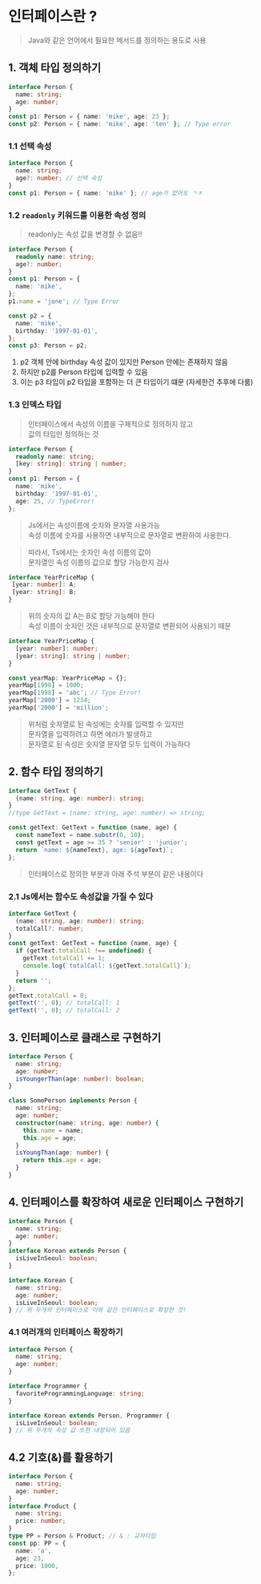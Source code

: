 # 인터페이스란 ?
> Java와 같은 언어에서 필요한 메서드를 정의하는 용도로 사용

## 1. 객체 타입 정의하기
```ts
interface Person {
  name: string;
  age: number;
}
const p1: Person = { name: 'mike', age: 23 };
const p2: Person = { name: 'mike', age: 'ten' }; // Type error
```

### 1.1  **선택 속성**
```ts
interface Person {
  name: string;
  age?: number; // 선택 속성
}
const p1: Person = { name: 'mike' }; // age가 없어도 ㄱㅊ
```

### 1.2 **`readonly` 키워드를 이용한 속성 정의**
> readonly는 속성 값을 변경할 수 없음!!
```ts
interface Person {
  readonly name: string;
  age?: number;
}
const p1: Person = {
  name: 'mike',
};
p1.name = 'jone'; // Type Error
```
```ts
const p2 = {
  name: 'mike',
  birthday: '1997-01-01',
};
const p3: Person = p2;
```
1. p2 객체 안에 birthday 속성 값이 있지만 Person 안에는 존재하지 않음
2. 하지만 p2를 Person 타입에 입력할 수 있음
3. 이는 p3 타입이 p2 타입을 포함하는 더 큰 타입이기 떄문 (자세한건 추후에 다룸)

### 1.3 **인덱스 타입**
> 인터페이스에서 속성의 이름을 구체적으로 정의하지 않고  
값의 타입만 정의하는 것
```ts
interface Person {
  readonly name: string;
  [key: string]: string | number;
}
const p1: Person = {
  name: 'mike',
  birthday: '1997-01-01',
  age: 25, // TypeError!
};
```
> Js에서는 속성이름에 숫자와 문자열 사용가능  
속성 이름에 숫자를 사용하면 내부적으로 문자열로 변환하여 사용한다.

> 따라서, Ts에서는 숫자인 속성 이름의 값이  
문자열인 속성 이름의 값으로 할당 가능한지 검사

```ts
interface YearPriceMap {
 [year: number]: A;
 [year: string]: B;
}
```
> 위의 숫자의 값 A는 B로 할당 가능해야 한다  
속성 이름이 숫자인 것은 내부적으로 문자열로 변환되어 사용되기 때문

```ts
interface YearPriceMap {
  [year: number]: number;
  [year: string]: string | number;
}

const yearMap: YearPriceMap = {};
yearMap[1998] = 1000;
yearMap[1998] = 'abc'; // Type Error!
yearMap['2000'] = 1234;
yearMap['2000'] = 'million';
```
> 위처럼 숫자열로 된 속성에는 숫자를 입력할 수 있지만  
문자열을 입력하려고 하면 에러가 발생하고  
문자열로 된 속성은 숫자열 문자열 모두 입력이 가능하다

## 2. 함수 타입 정의하기

```ts
interface GetText {
  (name: string, age: number): string;
}
//type GetText = (name: string, age: number) => string;

const getText: GetText = function (name, age) {
  const nameText = name.substr(0, 10);
  const getText = age >= 35 ? 'senior' : 'junior';
  return `name: ${nameText}, age: ${ageText}`;
};
```
> 인터페이스로 정의한 부분과 아래 주석 부분이 같은 내용이다

### 2.1 Js에서는 **함수도 속성값**을 가질 수 있다
```ts
interface GetText {
  (name: string, age: number): string;
  totalCall?: number;
}
const getText: GetText = function (name, age) {
  if (getText.totalCall !== undefined) {
    getText.totalCall += 1;
    console.log(`totalCall: ${getText.totalCall}`);
  }
  return '';
};
getText.totalCall = 0;
getText('', 0); // totalCall: 1
getText('', 0); // totalCall: 2
```

## 3. 인터페이스로 클래스로 구현하기

```ts
interface Person {
  name: string;
  age: number;
  isYoungerThan(age: number): boolean;
}

class SomePerson implements Person {
  name: string;
  age: number;
  constructor(name: string, age: number) {
    this.name = name;
    this.age = age;
  }
  isYoungThan(age: number) {
    return this.age < age;
  }
}
```
## 4. 인터페이스를 확장하여 새로운 인터페이스 구현하기
```ts
interface Person {
  name: string;
  age: number;
}
interface Korean extends Person {
  isLiveInSeoul: boolean;
}

interface Korean {
  name: string;
  age: number;
  isLiveInSeoul: boolean;
} // 위 두개의 인터페이스로 이와 같은 인터페이스로 확장한 것!
```
### 4.1 여러개의 인터페이스 확장하기 
```ts
interface Person {
  name: string;
  age: number;
}

interface Programmer {
  favoriteProgrammingLanguage: string;
}

interface Korean extends Person, Programmer {
  isLiveInSeoul: boolean;
} // 위 두개의 속성 값 또한 내장되어 있음
```
## 4.2 기호(&)를 활용하기
```ts
interface Person {
  name: string;
  age: number;
}
interface Product {
  name: string;
  price: number;
}
type PP = Person & Product; // & : 교차타입
const pp: PP = {
  name: 'a',
  age: 23,
  price: 1000,
};
``` 